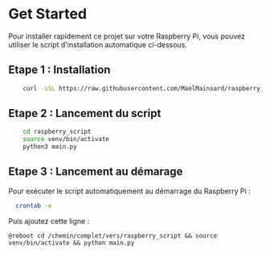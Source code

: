 # Get Started
Pour installer rapidement ce projet sur votre Raspberry Pi, vous pouvez utiliser le script d'installation automatique ci-dessous.

## Etape 1 : Installation
```bash
    curl -sSL https://raw.githubusercontent.com/MaelMainsard/raspberry_script/main/install.sh | bash
```
## Etape 2 : Lancement du script
```bash
    cd raspberry_script
    source venv/bin/activate
    python3 main.py
```
## Etape 3 : Lancement au démarage
Pour exécuter le script automatiquement au démarrage du Raspberry Pi :

```bash
  crontab -e
```

Puis ajoutez cette ligne :
```
@reboot cd /chemin/complet/vers/raspberry_script && source venv/bin/activate && python main.py
```



